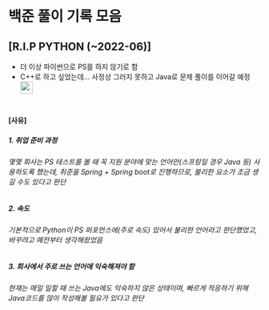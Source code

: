 # 백준 풀이 기록 모음
## [R.I.P PYTHON (~2022-06)]
-  더 이상 파이썬으로 PS를 하지 않기로 함
-  C++로 하고 싶었는데... 사정상 그러지 못하고 Java로 문제 풀이를 이어갈 예정 <img src="https://user-images.githubusercontent.com/86698037/176342230-d5766f7b-e7cd-456d-8cee-1339a4734607.png" height="25"/>

#
#### [사유]
##### 1. 취업 준비 과정
###### 몇몇 회사는 PS 테스트를 볼 때 꼭 지원 분야에 맞는 언어만(스프링일 경우 Java 등) 사용하도록 했는데, 취준을 Spring + Spring boot로 진행하므로, 불리한 요소가 조금 생길 수도 있다고 판단
  
##### 2. 속도
###### 기본적으로 Python이 PS 퍼포먼스에(주로 속도) 있어서 불리한 언어라고 판단했었고, 바꾸려고 예전부터 생각해왔었음
  
##### 3. 회사에서 주로 쓰는 언어에 익숙해져야 함
###### 현재는 매일 일할 때 쓰는 Java에도 익숙하지 않은 상태이며, 빠르게 적응하기 위해 Java코드를 많이 작성해볼 필요가 있다고 판단
